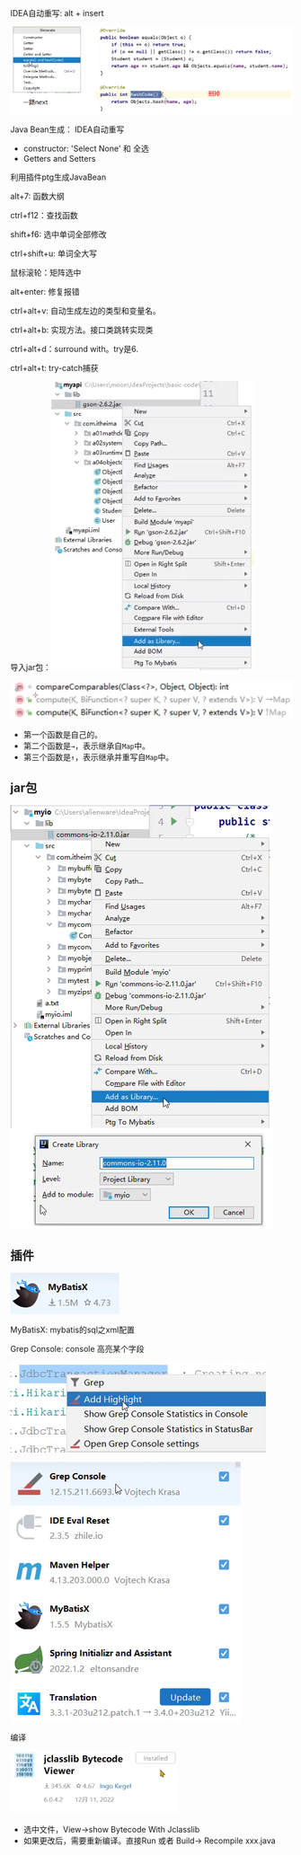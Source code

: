 

IDEA自动重写: alt + insert 

![](../../images/image_id=412987.jpg)

Java Bean生成： IDEA自动重写
- constructor: 'Select None' 和 全选
- Getters and Setters

利用插件ptg生成JavaBean

alt+7: 函数大纲

ctrl+f12：查找函数

shift+f6: 选中单词全部修改

ctrl+shift+u: 单词全大写

鼠标滚轮：矩阵选中

alt+enter: 修复报错

ctrl+alt+v: 自动生成左边的类型和变量名。

ctrl+alt+b: 实现方法。接口类跳转实现类

ctrl+alt+d：surround with。try是6.

ctrl+alt+t: try-catch捕获

导入jar包：![Alt text](../../images/image-8.png)

![Alt text](../../images/image-53.png)
- 第一个函数是自己的。
- 第二个函数是`→`，表示继承自`Map`中。
- 第三个函数是`↑`，表示继承并重写自`Map`中。


## jar包

![alt text](../../images/image-61.png)

## 插件

![alt text](../../images/image-74.png)

MyBatisX: mybatis的sql之xml配置

Grep Console: console 高亮某个字段

![alt text](../../images/image-78.png)

![alt text](../../images/image-77.png)

编译

![alt text](../../images/image-102.png)

- 选中文件，View->show Bytecode With Jclasslib
- 如果更改后，需要重新编译。直接Run 或者 Build-> Recompile xxx.java